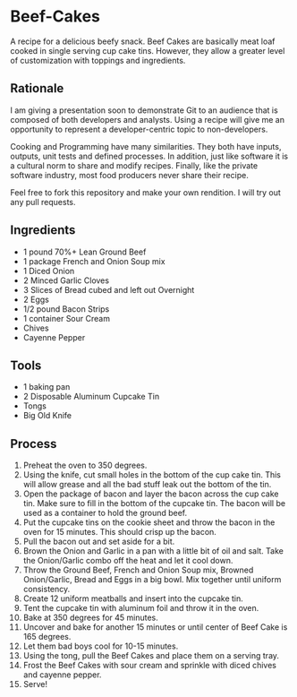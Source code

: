 Beef-Cakes
==========

A recipe for a delicious beefy snack.  Beef Cakes are basically meat loaf cooked in single serving cup cake tins.  However, they allow a greater level of customization with toppings and ingredients.

Rationale
----------
I am giving a presentation soon to demonstrate Git to an audience that is composed of both developers and analysts.  Using a recipe will give me an opportunity to represent a developer-centric topic to non-developers.

Cooking and Programming have many similarities. They both have inputs, outputs, unit tests and defined processes. In addition, just like software it is a cultural norm to share and modify recipes.  Finally, like the private software industry, most food producers never share their recipe.

Feel free to fork this repository and make your own rendition.  I will try out any pull requests.

Ingredients
----------

- 1 pound 70%+ Lean Ground Beef
- 1 package French and Onion Soup mix
- 1 Diced Onion
- 2 Minced Garlic Cloves
- 3 Slices of Bread cubed and left out Overnight
- 2 Eggs
- 1/2 pound Bacon Strips
- 1 container Sour Cream
- Chives
- Cayenne Pepper 

Tools
----------
- 1 baking pan
- 2 Disposable Aluminum Cupcake Tin
- Tongs
- Big Old Knife


Process
----------
1. Preheat the oven to 350 degrees.
2. Using the knife, cut small holes in the bottom of the cup cake tin. This will allow grease and all the bad stuff leak out the bottom of the tin.
3. Open the package of bacon and layer the bacon across the cup cake tin. Make sure to fill in the bottom of the cupcake tin. The bacon will be used as a container to hold the ground beef.
4. Put the cupcake tins on the cookie sheet and throw the bacon in the oven for 15 minutes.  This should crisp up the bacon.
5. Pull the bacon out and set aside for a bit.
6. Brown the Onion and Garlic in a pan with a little bit of oil and salt.  Take the Onion/Garlic combo off the heat and let it cool down.
7. Throw the Ground Beef, French and Onion Soup mix, Browned Onion/Garlic, Bread and Eggs in a big bowl.  Mix together until uniform consistency.
8. Create 12 uniform meatballs and insert into the cupcake tin.
9. Tent the cupcake tin with aluminum foil and throw it in the oven.
10. Bake at 350 degrees for 45 minutes.
11. Uncover and bake for another 15 minutes or until center of Beef Cake is 165 degrees.
12. Let them bad boys cool for 10-15 minutes.
13. Using the tong, pull the Beef Cakes and place them on a serving tray.
14. Frost the Beef Cakes with sour cream and sprinkle with diced chives and cayenne pepper.
15. Serve!